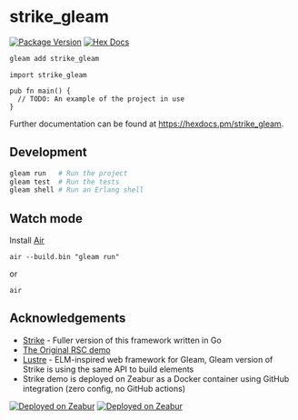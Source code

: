 # strike_gleam

[![Package Version](https://img.shields.io/hexpm/v/strike_gleam)](https://hex.pm/packages/strike_gleam)
[![Hex Docs](https://img.shields.io/badge/hex-docs-ffaff3)](https://hexdocs.pm/strike_gleam/)

```sh
gleam add strike_gleam
```
```gleam
import strike_gleam

pub fn main() {
  // TODO: An example of the project in use
}
```

Further documentation can be found at <https://hexdocs.pm/strike_gleam>.

## Development

```sh
gleam run   # Run the project
gleam test  # Run the tests
gleam shell # Run an Erlang shell
```

## Watch mode

Install [Air](https://github.com/cosmtrek/air?tab=readme-ov-file#installation)

```
air --build.bin "gleam run"
```

or 

```
air
```

## Acknowledgements

- [Strike](https://github.com/JLarky/strike) - Fuller version of this framework written in Go
- [The Original RSC demo](https://github.com/reactjs/server-components-demo)
- [Lustre](https://github.com/lustre-labs/lustre) - ELM-inspired web framework for Gleam, Gleam version of Strike is using the same API to build elements
- Strike demo is deployed on Zeabur as a Docker container using GitHub integration (zero config, no GitHub actions)

<a href="https://zeabur.com?referralCode=JLarky&utm_source=JLarky&utm_campaign=oss#gh-dark-mode-only"><img src="https://zeabur.com/deployed-on-zeabur-dark.svg#gh-dark-mode-only" alt="Deployed on Zeabur"/></a>
<a href="https://zeabur.com?referralCode=JLarky&utm_source=JLarky&utm_campaign=oss#gh-light-mode-only"><img src="https://zeabur.com/deployed-on-zeabur-light.svg#gh-light-mode-only" alt="Deployed on Zeabur"/></a>
